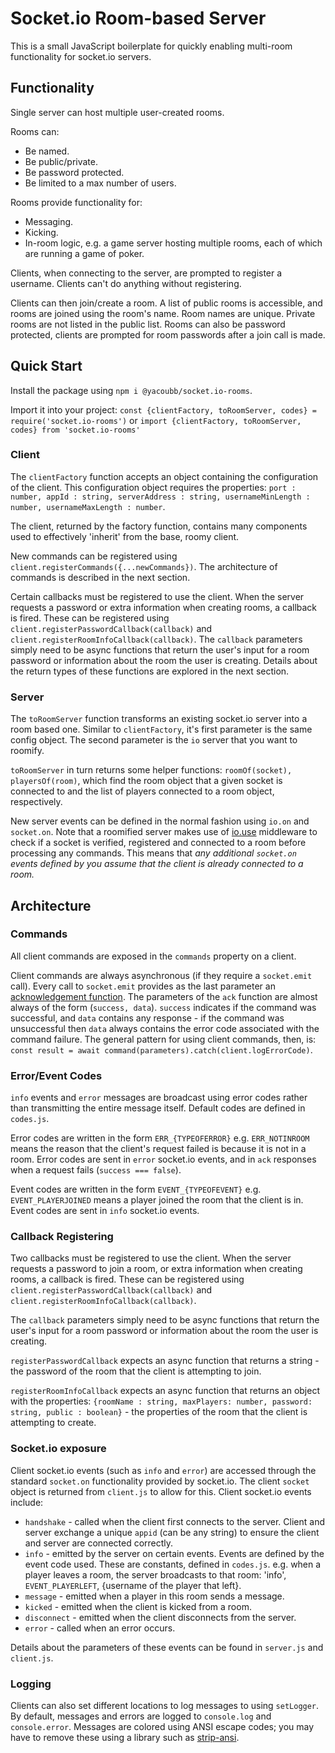# Socket.io Room-based Server

This is a small JavaScript boilerplate for quickly enabling multi-room functionality for socket.io servers.

## Functionality

Single server can host multiple user-created rooms.

Rooms can:

- Be named.
- Be public/private.
- Be password protected.
- Be limited to a max number of users.

Rooms provide functionality for:

- Messaging.
- Kicking.
- In-room logic, e.g. a game server hosting multiple rooms, each of which are running a game of poker.

Clients, when connecting to the server, are prompted to register a username. Clients can't do anything without registering.

Clients can then join/create a room. A list of public rooms is accessible, and rooms are joined using the room's name. Room names are unique. Private rooms are not listed in the public list. Rooms can also be password protected, clients are prompted for room passwords after a join call is made.

## Quick Start

Install the package using `npm i @yacoubb/socket.io-rooms`.

Import it into your project: `const {clientFactory, toRoomServer, codes} = require('socket.io-rooms')` or `import {clientFactory, toRoomServer, codes} from 'socket.io-rooms'`

### Client

The `clientFactory` function accepts an object containing the configuration of the client. This configuration object requires the properties: `port : number, appId : string, serverAddress : string, usernameMinLength : number, usernameMaxLength : number`.

The client, returned by the factory function, contains many components used to effectively 'inherit' from the base, roomy client.

New commands can be registered using `client.registerCommands({...newCommands})`. The architecture of commands is described in the next section.

Certain callbacks must be registered to use the client. When the server requests a password or extra information when creating rooms, a callback is fired. These can be registered using `client.registerPasswordCallback(callback)` and `client.registerRoomInfoCallback(callback)`. The `callback` parameters simply need to be async functions that return the user's input for a room password or information about the room the user is creating. Details about the return types of these functions are explored in the next section.

### Server

The `toRoomServer` function transforms an existing socket.io server into a room based one. Similar to `clientFactory`, it's first parameter is the same config object. The second parameter is the `io` server that you want to roomify.

`toRoomServer` in turn returns some helper functions: `roomOf(socket), playersOf(room)`, which find the room object that a given socket is connected to and the list of players connected to a room object, respectively.

New server events can be defined in the normal fashion using `io.on` and `socket.on`. Note that a roomified server makes use of [io.use](https://socket.io/docs/server-api/#namespace-use-fn) middleware to check if a socket is verified, registered and connected to a room before processing any commands. This means that _any additional `socket.on` events defined by you assume that the client is already connected to a room._

## Architecture

### Commands

All client commands are exposed in the `commands` property on a client.

Client commands are always asynchronous (if they require a `socket.emit` call). Every call to `socket.emit` provides as the last parameter an [acknowledgement function](https://socket.io/docs/server-api/#socket-emit-eventName-%E2%80%A6args-ack). The parameters of the `ack` function are almost always of the form (`success, data`). `success` indicates if the command was successful, and `data` contains any response - if the command was unsuccessful then `data` always contains the error code associated with the command failure. The general pattern for using client commands, then, is: `const result = await command(parameters).catch(client.logErrorCode)`.

### Error/Event Codes

`info` events and `error` messages are broadcast using error codes rather than transmitting the entire message itself. Default codes are defined in `codes.js`.

Error codes are written in the form `ERR_{TYPEOFERROR}` e.g. `ERR_NOTINROOM` means the reason that the client's request failed is because it is not in a room. Error codes are sent in `error` socket.io events, and in `ack` responses when a request fails (`success === false`).

Event codes are written in the form `EVENT_{TYPEOFEVENT}` e.g. `EVENT_PLAYERJOINED` means a player joined the room that the client is in. Event codes are sent in `info` socket.io events.

### Callback Registering

Two callbacks must be registered to use the client. When the server requests a password to join a room, or extra information when creating rooms, a callback is fired. These can be registered using `client.registerPasswordCallback(callback)` and `client.registerRoomInfoCallback(callback)`.

The `callback` parameters simply need to be async functions that return the user's input for a room password or information about the room the user is creating.

`registerPasswordCallback` expects an async function that returns a string - the password of the room that the client is attempting to join.

`registerRoomInfoCallback` expects an async function that returns an object with the properties: `{roomName : string, maxPlayers: number, password: string, public : boolean}` - the properties of the room that the client is attempting to create.

### Socket.io exposure

Client socket.io events (such as `info` and `error`) are accessed through the standard `socket.on` functionality provided by socket.io. The client `socket` object is returned from `client.js` to allow for this. Client socket.io events include:

- `handshake` - called when the client first connects to the server. Client and server exchange a unique `appid` (can be any string) to ensure the client and server are connected correctly.
- `info` - emitted by the server on certain events. Events are defined by the event code used. These are constants, defined in `codes.js`. e.g. when a player leaves a room, the server broadcasts to that room: 'info', `EVENT_PLAYERLEFT`, {username of the player that left}.
- `message` - emitted when a player in this room sends a message.
- `kicked` - emitted when the client is kicked from a room.
- `disconnect` - emitted when the client disconnects from the server.
- `error` - called when an error occurs.

Details about the parameters of these events can be found in `server.js` and `client.js`.

### Logging

Clients can also set different locations to log messages to using `setLogger`. By default, messages and errors are logged to `console.log` and `console.error`. Messages are colored using ANSI escape codes; you may have to remove these using a library such as [strip-ansi](https://www.google.com/search?q=strip+ansi&oq=strip+ansi&aqs=chrome..69i57j0l7.1021j0j7&sourceid=chrome&ie=UTF-8).
